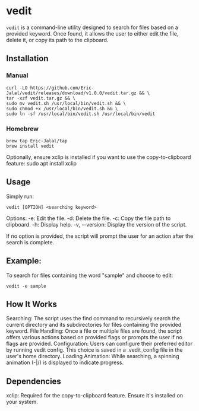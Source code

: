 # vedit

`vedit` is a command-line utility designed to search for files based on a provided keyword. Once found, it allows the user to either edit the file, delete it, or copy its path to the clipboard.

## Installation
### Manual

```shell
curl -LO https://github.com/Eric-Jalal/vedit/releases/download/v1.0.0/vedit.tar.gz && \
tar -xzf vedit.tar.gz && \
sudo mv vedit.sh /usr/local/bin/vedit.sh && \
sudo chmod +x /usr/local/bin/vedit.sh && \
sudo ln -sf /usr/local/bin/vedit.sh /usr/local/bin/vedit
```

### Homebrew
```shell
brew tap Eric-Jalal/tap
brew install vedit
```

Optionally, ensure xclip is installed if you want to use the copy-to-clipboard feature:
sudo apt install xclip


## Usage

Simply run:
```shell
vedit [OPTION] <searching keyword>
```

Options:
-e: Edit the file.
-d: Delete the file.
-c: Copy the file path to clipboard.
-h: Display help.
-v, --version: Display the version of the script.

If no option is provided, the script will prompt the user for an action after the search is complete.

## Example:

To search for files containing the word "sample" and choose to edit:
```shell
vedit -e sample
```

## How It Works

Searching: The script uses the find command to recursively search the current directory and its subdirectories for files containing the provided keyword.
File Handling: Once a file or multiple files are found, the script offers various actions based on provided flags or prompts the user if no flags are provided.
Configuration: Users can configure their preferred editor by running vedit config. This choice is saved in a .vedit_config file in the user's home directory.
Loading Animation: While searching, a spinning animation (-|/) is displayed to indicate progress.

## Dependencies

xclip: Required for the copy-to-clipboard feature. Ensure it's installed on your system.
